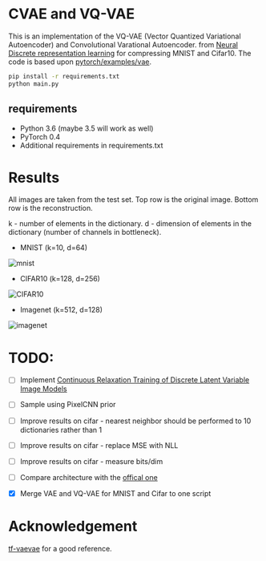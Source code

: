 # CVAE and VQ-VAE

This is an implementation of the VQ-VAE (Vector Quantized Variational Autoencoder) and Convolutional Varational Autoencoder.
 from [Neural Discrete representation learning](https://arxiv.org/pdf/1711.00937.pdf) for compressing MNIST and Cifar10.
The code is based upon [pytorch/examples/vae](https://github.com/pytorch/examples/tree/master/vae).

```bash
pip install -r requirements.txt
python main.py
```

## requirements
 - Python 3.6 (maybe 3.5 will work as well)
 - PyTorch 0.4
 - Additional requirements in requirements.txt

# Results
All images are taken from the test set.
Top row is the original image. Bottom row is the reconstruction.

k - number of elements in the dictionary. d - dimension of elements in the dictionary (number of channels in bottleneck).

 - MNIST (k=10, d=64)
 
 ![mnist](/images/mnist.png)
 
 - CIFAR10 (k=128, d=256)
 
 ![CIFAR10](/images/cifar10.png)
 
 - Imagenet (k=512, d=128)
 
 ![imagenet](/images/imagenet.png)


# TODO:

- [ ] Implement [Continuous Relaxation Training of Discrete Latent Variable Image Models](http://bayesiandeeplearning.org/2017/papers/54.pdf) 

- [ ] Sample using PixelCNN prior

- [ ] Improve results on cifar - nearest neighbor should be performed to 10 dictionaries rather than 1

- [ ] Improve results on cifar - replace MSE with NLL

- [ ] Improve results on cifar - measure bits/dim

- [ ] Compare architecture with the [offical one](https://github.com/deepmind/sonnet/blob/master/sonnet/python/modules/nets/vqvae.py)

- [X] Merge VAE and VQ-VAE for MNIST and Cifar to one script

# Acknowledgement
[tf-vaevae](https://github.com/hiwonjoon/tf-vqvae) for a good reference.
